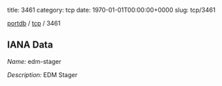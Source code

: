 title: 3461
category: tcp
date: 1970-01-01T00:00:00+0000
slug: tcp/3461

[portdb](/) / [tcp](/category/tcp.html) / 3461


## IANA Data

_Name:_ edm-stager

_Description:_ EDM Stager

